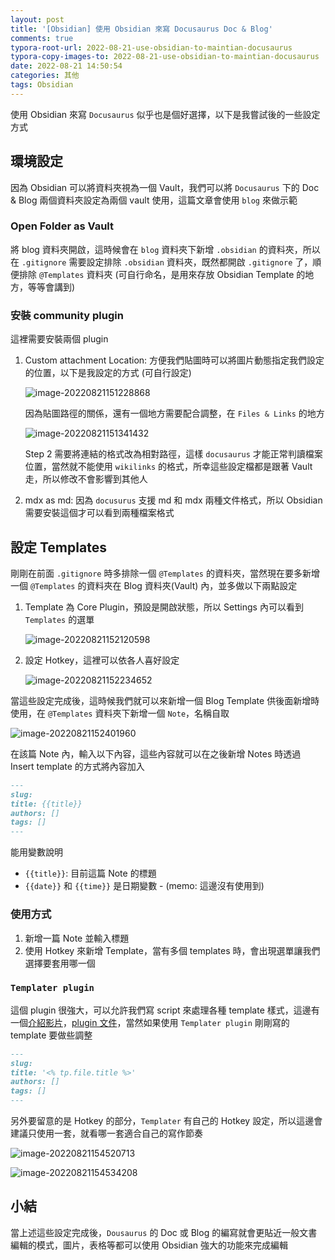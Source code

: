 ```yaml
---
layout: post
title: '[Obsidian] 使用 Obsidian 來寫 Docusaurus Doc & Blog'
comments: true
typora-root-url: 2022-08-21-use-obsidian-to-maintian-docusaurus
typora-copy-images-to: 2022-08-21-use-obsidian-to-maintian-docusaurus
date: 2022-08-21 14:50:54
categories: 其他
tags: Obsidian
---
```


使用 Obsidian 來寫 `Docusaurus` 似乎也是個好選擇，以下是我嘗試後的一些設定方式

<!-- more -->

## 環境設定

因為 Obsidian 可以將資料夾視為一個 Vault，我們可以將 `Docusaurus` 下的 Doc & Blog 兩個資料夾設定為兩個 vault 使用，這篇文章會使用 `blog` 來做示範

### Open Folder as Vault

將 blog 資料夾開啟，這時候會在 `blog` 資料夾下新增 `.obsidian` 的資料夾，所以在 `.gitignore` 需要設定排除 `.obsidian` 資料夾，既然都開啟 `.gitignore` 了，順便排除 `@Templates` 資料夾  (可自行命名，是用來存放 Obsidian Template 的地方，等等會講到)

### 安裝 community plugin

這裡需要安裝兩個 plugin

1. Custom attachment Location: 方便我們貼圖時可以將圖片動態指定我們設定的位置，以下是我設定的方式 (可自行設定)

   ![image-20220821151228868](image-20220821151228868.png)

   因為貼圖路徑的關係，還有一個地方需要配合調整，在 `Files & Links` 的地方

   ![image-20220821151341432](image-20220821151341432.png)

   Step 2 需要將連結的格式改為相對路徑，這樣 `docusaurus` 才能正常判讀檔案位置，當然就不能使用 `wikilinks` 的格式，所幸這些設定檔都是跟著 Vault 走，所以修改不會影響到其他人

2. mdx as md: 因為 `docusurus` 支援 md 和 mdx 兩種文件格式，所以 Obsidian 需要安裝這個才可以看到兩種檔案格式

## 設定 Templates


剛剛在前面 `.gitignore` 時多排除一個 `@Templates` 的資料夾，當然現在要多新增一個 `@Templates` 的資料夾在 Blog 資料夾(Vault) 內，並多做以下兩點設定

1. Template 為 Core Plugin，預設是開啟狀態，所以 Settings 內可以看到 `Templates` 的選單

   ![image-20220821152120598](image-20220821152120598.png)

2. 設定 Hotkey，這裡可以依各人喜好設定

   ![image-20220821152234652](image-20220821152234652.png)

當這些設定完成後，這時候我們就可以來新增一個 Blog Template 供後面新增時使用，在 `@Templates` 資料夾下新增一個 `Note`，名稱自取

![image-20220821152401960](image-20220821152401960.png)

在該篇 Note 內，輸入以下內容，這些內容就可以在之後新增 Notes 時透過 Insert template 的方式將內容加入

```markdown
---
slug: 
title: {{title}}
authors: []
tags: []
---
```

能用變數說明

- `{{title}}`: 目前這篇 Note 的標題
- `{{date}}` 和 `{{time}}` 是日期變數 - (memo: 這邊沒有使用到)

### 使用方式

1. 新增一篇 Note 並輸入標題
2. 使用 Hotkey 來新增 Template，當有多個 templates 時，會出現選單讓我們選擇要套用哪一個

### `Templater plugin`

這個 plugin 很強大，可以允許我們寫 script 來處理各種 template 樣式，這邊有一個[介紹影片](https://www.youtube.com/watch?v=1eUxQo6Dy7k)，[plugin 文件](https://silentvoid13.github.io/Templater/introduction.html)，當然如果使用 `Templater plugin` 剛剛寫的 template 要做些調整

```markdown
---
slug: 
title: '<% tp.file.title %>'
authors: []
tags: []
---
```

另外要留意的是 Hotkey 的部分，`Templater` 有自己的 Hotkey 設定，所以這邊會建議只使用一套，就看哪一套適合自己的寫作節奏

![image-20220821154520713](image-20220821154520713.png)

![image-20220821154534208](image-20220821154534208.png)



## 小結

當上述這些設定完成後，`Dousaurus` 的 Doc 或 Blog 的編寫就會更貼近一般文書編輯的模式，圖片，表格等都可以使用 Obsidian 強大的功能來完成編輯







